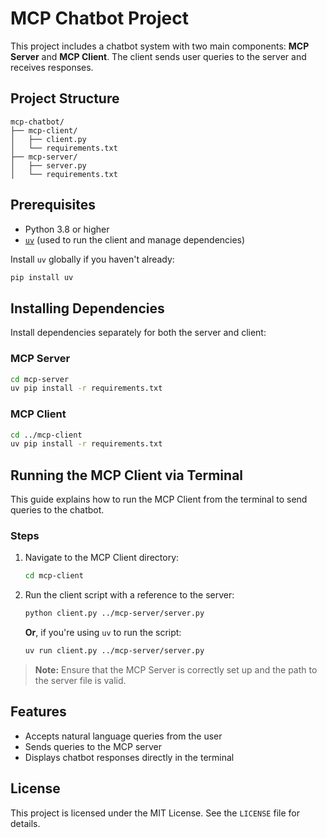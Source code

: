 # MCP Chatbot Project

This project includes a chatbot system with two main components: **MCP Server** and **MCP Client**. The client sends user queries to the server and receives responses.

## Project Structure

```
mcp-chatbot/
├── mcp-client/
│   ├── client.py
│   └── requirements.txt
├── mcp-server/
│   ├── server.py
│   └── requirements.txt
```

## Prerequisites

- Python 3.8 or higher
- [`uv`](https://github.com/astral-sh/uv) (used to run the client and manage dependencies)

Install `uv` globally if you haven't already:

```bash
pip install uv
```

## Installing Dependencies

Install dependencies separately for both the server and client:

### MCP Server

```bash
cd mcp-server
uv pip install -r requirements.txt
```

### MCP Client

```bash
cd ../mcp-client
uv pip install -r requirements.txt
```

## Running the MCP Client via Terminal

This guide explains how to run the MCP Client from the terminal to send queries to the chatbot.

### Steps

1. Navigate to the MCP Client directory:

   ```bash
   cd mcp-client
   ```

2. Run the client script with a reference to the server:

   ```bash
   python client.py ../mcp-server/server.py
   ```

   **Or**, if you're using `uv` to run the script:

   ```bash
   uv run client.py ../mcp-server/server.py
   ```

> **Note:** Ensure that the MCP Server is correctly set up and the path to the server file is valid.

## Features

- Accepts natural language queries from the user
- Sends queries to the MCP server
- Displays chatbot responses directly in the terminal

## License

This project is licensed under the MIT License. See the `LICENSE` file for details.
